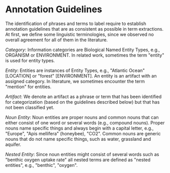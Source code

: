 # Annotation Guidelines

The identification of phrases and terms to label require to establish annotation guidelines that are as consistent as possible in term extractions. At first, we define some linguistic terminologies, since we observed no overall agreement for all of them in the literature.

<em>Category</em>: Information categories are Biological Named Entity Types, e.g., ORGANISM or ENVIRONMENT. In related work, sometimes the term "entity" is used for entity types.

<em>Entity</em>: Entities are instances of Entity Types, e.g., "Atlantic Ocean" [LOCATION] or "forest" [ENVIRONMENT]. An entity is an artifact with an assigned category. In literature, we sometimes encounter the term "mention" for entities.

<em>Artifact</em>: We denote an artifact as a phrase or term that has been identified for categorization (based on the guidelines described below) but that has not been classified yet.

<em>Noun Entity</em>: Noun entities are proper nouns and common nouns that can either consist of one word or several words (e.g., compound nouns). Proper nouns name specific things and always begin with a capital letter, e.g., "Europe", "Apis mellifera" (honeybee), "CO2". Common nouns are generic nouns that do not name specific things, such as water, grassland and aquifer.

<em>Nested Entity</em>: Since noun entities might consist of several words such as "benthic oxygen uptake rate" all nested terms are defined as "nested entities", e.g., "benthic", "oxygen".


